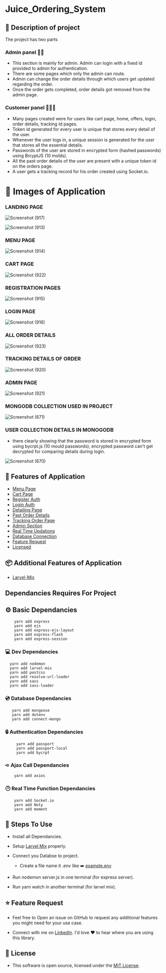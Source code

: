 # Juice_Ordering_System

## 🎯 Description of project

The project has two parts

### Admin panel 👨‍💼
 * This section is mainly for admin. Admin can login with a fixed id provided to admin for authentication. 
 * There are some pages which only the admin can route.
 * Admin can change the order details through which users get updated regarding the order.
 * Once the order gets completed, order details got removed from the admin page.
 
### Customer panel 🧑‍🤝‍🧑
 * Many pages created were for users like cart page, home, offers, login, order details, tracking Id pages.
 * Token id generated for every user is unique that stores every detail of the user.
 * Whenever the user logs in, a unique session is generated for the user that stores all the essential details. 
 * Passwords of the user are stored in encrypted form (hashed passwords) using BrcyptJS (10 molds). 
 * All the past order details of the user are present with a unique token id on the orders page.
 * A user gets a tracking record for his order created using Socket.io.

# 🏹 Images of Application 

### LANDING PAGE

![Screenshot (917)](https://user-images.githubusercontent.com/74869287/187036704-3e5051ef-1c7b-44de-8e87-3c38e6f05feb.png)

![Screenshot (913)](https://user-images.githubusercontent.com/74869287/187036643-a2ff6616-9b8f-4676-aeed-41eac25b7ac2.png)

### MENU PAGE 

![Screenshot (914)](https://user-images.githubusercontent.com/74869287/187036727-515485e8-0483-47ab-a4ae-13b6c52358a1.png)

### CART PAGE

![Screenshot (922)](https://user-images.githubusercontent.com/74869287/187036790-a19c19d8-77e0-4280-a2d9-ffbfeacf434c.png)

### REGISTRATION PAGES

![Screenshot (915)](https://user-images.githubusercontent.com/74869287/187036831-14363b74-cdf4-4aa6-a8d6-958f25703b62.png)

### LOGIN PAGE

![Screenshot (916)](https://user-images.githubusercontent.com/74869287/187036832-a292a554-53e8-4ec4-aac4-012e4e7d191a.png)

### ALL ORDER DETAILS

![Screenshot (923)](https://user-images.githubusercontent.com/74869287/187037064-be794897-2fc8-4d4d-8bf2-3492e165f7a6.png)

### TRACKING DETAILS OF ORDER

![Screenshot (920)](https://user-images.githubusercontent.com/74869287/187037161-18c09d5b-dfc9-4889-b32a-d52ab81d22e5.png)

### ADMIN PAGE

![Screenshot (921)](https://user-images.githubusercontent.com/74869287/187037213-d2bce2d4-66f7-43fe-8203-fe8b725086cc.png)

### MONGODB COLLECTION USED IN PROJECT

![Screenshot (671)](https://user-images.githubusercontent.com/74869287/130317439-0f21a200-3ad5-4355-8f33-817553c875dd.png)

### USER COLLECTION DETAILS IN MONOGODB

* there clearly showing that the password is stored in encrypted form using bycrpt.js (10 mould passwords),
  encrypted password can't get decrypted for comparing details during login.
  
![Screenshot (670)](https://user-images.githubusercontent.com/74869287/130317453-98aca5c7-0124-403b-81c9-9099efa3bb06.png)
 
## 🚀 Features of Application

* [Menu Page](https://github.com/codeforgrow/Juice_Ordering_System#menu-page)
* [Cart Page](https://github.com/codeforgrow/Juice_Ordering_System#cart-page)
* [Register Auth](https://github.com/codeforgrow/Juice_Ordering_System#registration-pages)
* [Login Auth](https://github.com/codeforgrow/Juice_Ordering_System#login-page)
* [Detailing Page](https://github.com/codeforgrow/Juice_Ordering_System#address-and-other-detail)
* [Past Order Details](https://github.com/codeforgrow/Juice_Ordering_System#all-order-details)
* [Tracking Order Page](https://github.com/codeforgrow/Juice_Ordering_System#tracking-details-of-order)
* [Admin Section](https://github.com/codeforgrow/Juice_Ordering_System#admin-page)
* [Real Time Updations](https://github.com/codeforgrow/Juice_Ordering_System#order-updation-at-real-time)
* [Database Connection](https://github.com/codeforgrow/Juice_Ordering_System#mongodb-collection-used-in-project)
* [Feature Request](https://github.com/codeforgrow/Juice_Ordering_System#-feature-request)
* [Licensed](https://github.com/codeforgrow/Juice_Ordering_System#-license)

## 📦 Additional Features of Application
  
 * [Larvel-Mix](https://laravel-mix.com/docs/4.0/installation)  

##  Dependancies Requires For Project

## ⚙️ Basic Dependancies 

```
    yarn add express
    yarn add ejs 
    yarn add express-ejs-layout
    yarn add express-flash
    yarn add express-session
```

### 💻 Dev Dependancies

```
  yarn add nodemon
  yarn add larvel-mix
  yarn add postcss
  yarn add resolve-url-loader
  yarn add sass
  yarn add sass-loader
```

### 💿 Database Dependancies

```
   yarn add mongoose
   yarn add dotenv
   yarn add connect-mongo
```
### 🔒 Authentication Dependancies

``` 
     yarn add passport
     yarn add passport-local
     yarn add bycrpt
```

### ➪ Ajax Call Dependancies
```
    yarn add axios
```

### 🕑 Real Time Function Dependancies
```
    yarn add Socket.io
    yarn add Noty
    yarn add moment
```
## 🔧 Steps To Use

 * Install all Dependancies.
 
 * Setup [Larvel Mix](https://laravel-mix.com/docs/4.0/installation) properly.
 
 * Connect you Databse to project.
 
   * Create a file name it .env like ➡️ [example.env](https://github.com/codeforgrow/Juice_Ordering_System/blob/main/example.env) 
 
 * Run nodemon server.js in one terminal (for express server).
 
 * Run yarn watch in another terminal (for larvel mix).

## ⭐ Feature Request
 
 * Feel free to Open an issue on GitHub to request any additional features you might need for your use case.
 
 * Connect with me on [LinkedIn](https://www.linkedin.com/in/abhay-sharma-71a181191/). I'd love ❤️️ to hear where you are using this library.

## 📜 License
 
 * This software is open source, licensed under the [MIT License](https://github.com/PawanKolhe/color-calendar/blob/master/LICENSE).
